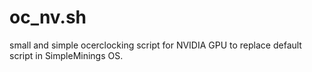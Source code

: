 # oc_nv.sh
small and simple ocerclocking script for NVIDIA GPU to replace default script in SimpleMinings OS.
